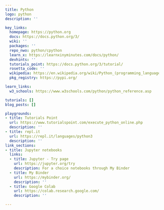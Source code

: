 ```yaml
---
title: Python
logo: python
description: ''

key_links:
  homepage: https://python.org
  docs: https://docs.python.org/3/
  wiki: ''
  packages: ''
  repo_nwo: python/cpython
  learn_x: https://learnxinyminutes.com/docs/python/
  devhints: ''
  tutorials_point: https://docs.python.org/3/tutorial/
  rosetta_code: ''
  wikipedia: https://en.wikipedia.org/wiki/Python_(programming_language)
  pkg_registry: https://pypi.org/

learn_links:
  w3_schools: https://www.w3schools.com/python/python_reference.asp

tutorials: []
blog_posts: []

playgrounds:
- title: Tutorials Point
  url: https://www.tutorialspoint.com/execute_python_online.php
  description: ''
- title: repl.it
  url: https://repl.it/languages/python3
  description: ''
link_sections:
- title: Jupyter notebooks
  links:
  - title: Jupyter - Try page
    url: https://jupyter.org/try
    description: For a choice notebooks through My Binder
  - title: My Binder
    url: https://mybinder.org/
    description: ''
  - title: Google Colab
    url: https://colab.research.google.com/
    description: ''

---
```


